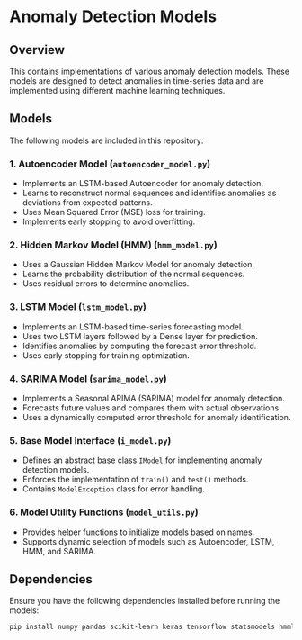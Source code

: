 # Anomaly Detection Models

## Overview
This contains implementations of various anomaly detection models. These models are designed to detect anomalies in time-series data and are implemented using different machine learning techniques.

## Models
The following models are included in this repository:

### 1. **Autoencoder Model** (`autoencoder_model.py`)
- Implements an LSTM-based Autoencoder for anomaly detection.
- Learns to reconstruct normal sequences and identifies anomalies as deviations from expected patterns.
- Uses Mean Squared Error (MSE) loss for training.
- Implements early stopping to avoid overfitting.

### 2. **Hidden Markov Model (HMM)** (`hmm_model.py`)
- Uses a Gaussian Hidden Markov Model for anomaly detection.
- Learns the probability distribution of the normal sequences.
- Uses residual errors to determine anomalies.

### 3. **LSTM Model** (`lstm_model.py`)
- Implements an LSTM-based time-series forecasting model.
- Uses two LSTM layers followed by a Dense layer for prediction.
- Identifies anomalies by computing the forecast error threshold.
- Uses early stopping for training optimization.

### 4. **SARIMA Model** (`sarima_model.py`)
- Implements a Seasonal ARIMA (SARIMA) model for anomaly detection.
- Forecasts future values and compares them with actual observations.
- Uses a dynamically computed error threshold for anomaly identification.

### 5. **Base Model Interface** (`i_model.py`)
- Defines an abstract base class `IModel` for implementing anomaly detection models.
- Enforces the implementation of `train()` and `test()` methods.
- Contains `ModelException` class for error handling.

### 6. **Model Utility Functions** (`model_utils.py`)
- Provides helper functions to initialize models based on names.
- Supports dynamic selection of models such as Autoencoder, LSTM, HMM, and SARIMA.

## Dependencies
Ensure you have the following dependencies installed before running the models:

```bash
pip install numpy pandas scikit-learn keras tensorflow statsmodels hmmlearn matplotlib
```

